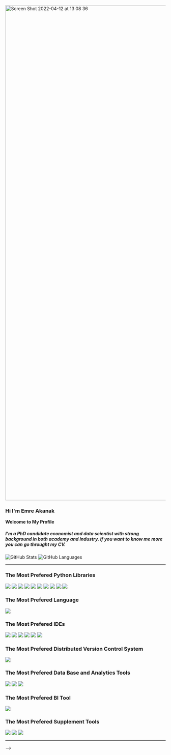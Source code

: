 <img width="1557" alt="Screen Shot 2022-04-12 at 13 08 36" src="https://user-images.githubusercontent.com/53918883/162937584-b5e1c6de-800e-45a0-857a-1f3ec2f3ae69.png">






### Hi I'm Emre Akanak 


**Welcome to My Profile** 

##### I'm a PhD candidate economist and data scientist with strong background in both academy and industry. If you want to know me more you can go throught my CV.





![GitHub Stats](https://github-readme-stats.vercel.app/api?username=EmreAkanak&thene=radical) ![GitHub Languages](https://github-readme-stats.vercel.app/api/top-langs/?username=EmreAkanak&show_icons=true&thene=radical)






---------------------------- 

### The Most Prefered Python Libraries

<img src="https://img.shields.io/badge/-PyTorch-EE4C2C?logo=PyTorch&logoColor=fff"> <img src="https://img.shields.io/badge/-TensorFlow-FF6F00?logo=TensorFlow&logoColor=fff"> <img src="https://img.shields.io/badge/-Keras-D00000?logo=Keras&logoColor=fff"> <img src="https://img.shields.io/badge/-scikitlearn-F7931E?logo=scikit-learn&logoColor=fff"> <img src="https://img.shields.io/badge/-Plotly-3F4F75?logo=Plotly&logoColor=fff"> <img src="https://img.shields.io/badge/-Pandas-150458?logo=Pandas&logoColor=fff"> <img src="https://img.shields.io/badge/-NumPy-013243?logo=NumPy&logoColor=fff"> <img src="https://img.shields.io/badge/-SciPy-8CAAE6?logo=SciPy&logoColor=fff"> <img src="https://img.shields.io/badge/-SymPy-3B5526?logo=SymPy&logoColor=fff"> <img src="https://img.shields.io/badge/-OpenCV-5C3EE8?logo=OpenCV&logoColor=fff"> 

### The Most Prefered Language


<p><a href="https://www.python.org"><img src="https://img.shields.io/badge/-Python-3776AB?logo=Python&logoColor=fff"></a></p>


### The Most Prefered IDEs


<img src="https://img.shields.io/badge/-Jupyter-F37636?logo=Jupyter&logoColor=fff"> <img src="https://img.shields.io/badge/-Colab-F9AB00?logo=Colab&logoColor=fff"> <img src="https://img.shields.io/badge/-VisualStudioCode-007ACC?logo=VisualStudioCode&logoColor=fff"> <img src="https://img.shields.io/badge/-Anaconda-44A833?logo=Spyder&logoColor=fff"> <img src="https://img.shields.io/badge/-PyCharm-000000?logo=PyCharm&logoColor=fff"> <img src="https://img.shields.io/badge/-Spyder-FF0000?logo=Spyder&logoColor=fff"> 

### The Most Prefered Distributed Version Control System


<img src="https://img.shields.io/badge/-Git-F05032?logo=Git&logoColor=fff"> 

### The Most Prefered Data Base and Analytics Tools

<img src="https://img.shields.io/badge/-PostgreSQL-4169E1?logo=PostgreSQL&logoColor=fff"> <img src="https://img.shields.io/badge/-MySQL-4479A1?logo=MySQL&logoColor=fff"> <img src="https://img.shields.io/badge/-SQLite-003B57?logo=SQLite&logoColor=fff"> 

### The Most Prefered BI Tool

<img src="https://img.shields.io/badge/-Tableau-e97627?logo=Tableau&logoColor=fff"> 

### The Most Prefered Supplement Tools

<img src="https://img.shields.io/badge/-HTML-e34f26?logo=html5&logoColor=fff"> <img src="https://img.shields.io/badge/-MicrosoftExcel-217346?logo=MicrosoftExcel&logoColor=fff"> <img src="https://img.shields.io/badge/-GoogleAnalytics-E37400?logo=Google-Analytics&logoColor=fff"> 

--------- 













-->
